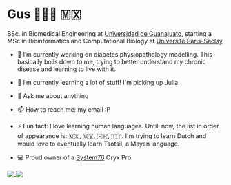 # Gus 👨🏻‍💻 🇲🇽

BSc. in Biomedical Engineering at [Universidad de Guanajuato](https://www.ugto.mx/), starting a MSc in Bioinformatics and Computational Biology at  [Université Paris-Saclay](https://www.universite-paris-saclay.fr/en). 

- 🔭 I’m currently working on diabetes physiopathology modelling. This basically boils down to me, trying to better understand my chronic disease and learning to live with it.

- 🌱 I’m currently learning a lot of stuff! I'm picking up Julia.

- 💬 Ask me about anything 

- 📫 How to reach me: my email :P

- ⚡ Fun fact: I love learning human languages. Untill now, the list in order of appearance is: 🇲🇽, :uk:, :fr:, :it:. I'm trying to learn Dutch and would love to eventually learn Tsotsil, a Mayan language.

- :computer: Proud owner of a [System76](https://system76.com/) Oryx Pro.

<!--
**gmagannaDevelop/gmagannaDevelop** is a ✨ _special_ ✨ repository because its `README.md` (this file) appears on your GitHub profile.

Here are some ideas to get you started:

- 🔭 I’m currently working on ...
- 🌱 I’m currently learning ...
- 👯 I’m looking to collaborate on ...
- 🤔 I’m looking for help with ...
- 💬 Ask me about ...
- 📫 How to reach me: ...
- 😄 Pronouns: ...
- ⚡ Fun fact: ...
-->

<!--
<div class="row">
  <div class="column">
    <img src="https://github-readme-stats.vercel.app/api?username=gmagannaDevelop&theme=dark&show_icons=true&count_private=true" />
  </div>
  <div class="column">
    <img src="https://github-readme-stats.vercel.app/api/top-langs/?username=gmagannaDevelop&theme=dark&show_icons=true&count_private=true"/>
  </div>
</div> 
-->

<a href="https://github.com/anuraghazra/github-readme-stats">
  <img align="center" src="https://github-readme-stats.vercel.app/api?username=gmagannaDevelop&theme=dark&show_icons=true&count_private=true" />
</a>
<a href="https://github.com/anuraghazra/convoychat">
  <img align="center" src="https://github-readme-stats.vercel.app/api/top-langs/?username=gmagannaDevelop&theme=dark&show_icons=true&count_private=true" />
</a>

